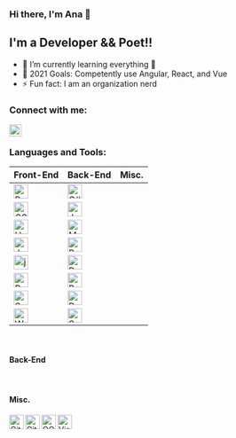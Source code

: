 ### Hi there, I'm Ana 👋

## I'm a Developer && Poet!!

- 🌱 I’m currently learning everything 🤣
- 🥅 2021 Goals: Competently use Angular, React, and Vue
- ⚡ Fun fact: I am an organization nerd

### Connect with me:

[<img align="left" alt="anaboca | LinkedIn" width="22px" src="https://cdn.iconscout.com/icon/free/png-512/linkedin-42-151143.png" />][linkedin]

<br />

### Languages and Tools:

| Front-End                                                                                                                      | Back-End                                                                                                                     | Misc. |
| ------------------------------------------------------------------------------------------------------------------------------ | ---------------------------------------------------------------------------------------------------------------------------- | ----- |
| <img align="left" alt="Bootstrap" width="26px" src="https://cdn.iconscout.com/icon/free/png-512/bootstrap-226077.png" />       | <img align="left" alt="C#" width="26px" src="https://cdn.iconscout.com/icon/free/png-512/csharp-1-1175241.png" />            |
| <img align="left" alt="CSS3" width="26px" src="https://cdn.iconscout.com/icon/free/png-512/css3-9-1175237.png" />              | <img align="left" alt="Java" width="26px" src="https://cdn.iconscout.com/icon/free/png-256/java-58-1174951.png" />           |
| <img align="left" alt="HTML5" width="26px" src="https://cdn.iconscout.com/icon/free/png-512/html5-10-569380.png" />            | <img align="left" alt="MySQL" width="26px" src="https://cdn.iconscout.com/icon/free/png-512/mysql-19-1174939.png" />         |
| <img align="left" alt="JavaScript" width="26px" src="https://cdn.iconscout.com/icon/free/png-512/javascript-24-1174950.png" /> | <img align="left" alt="PHP" width="26px" src="https://cdn.iconscout.com/icon/free/png-256/php-99-1175127.png" />             |
| <img align="left" alt="jQuery" width="26px" src="https://cdn.iconscout.com/icon/free/png-512/jquery-10-1175155.png" />         | <img align="left" alt="PostgreSQL" width="26px" src="https://cdn.iconscout.com/icon/free/png-512/postgresql-5-569524.png" /> |
| <img align="left" alt="React" width="26px" src="https://cdn.iconscout.com/icon/free/png-512/react-4-1175110.png" />            | <img align="left" alt="Ruby" width="26px" src="https://cdn.iconscout.com/icon/free/png-256/ruby-46-1175101.png" />           |
| <img align="left" alt="Sass" width="26px" src="https://cdn.iconscout.com/icon/free/png-256/sass-226054.png" />                 | <img align="left" alt="Ruby on Rails" width="26px" src="https://cdn.iconscout.com/icon/free/png-512/rails-2-1175112.png" />  |
| <img align="left" alt="Webpack" width="26px" src="https://cdn.iconscout.com/icon/free/png-512/webpack-3-1174982.png" />        | <img align="left" alt="SQL" width="26px" src="https://cdn.iconscout.com/icon/free/png-512/sql-29-1127899.png" />             |

<br />

#### Back-End

<br />

#### Misc.

<img align="left" alt="Git" width="26px" src="https://cdn.iconscout.com/icon/free/png-256/git-225996.png" />
<img align="left" alt="GitHub" width="26px" src="https://cdn.iconscout.com/icon/free/png-256/github-2506802-2100702.png" />
<img align="left" alt="OOP" width="26px" src="https://miro.medium.com/max/300/0*goJuBKoyL-zZX4RB.png" />
<img align="left" alt="Visual Studio Code" width="26px" src="https://cdn.iconscout.com/icon/free/png-512/visual-studio-code-1868941-1583105.png" />

[linkedin]: https://www.linkedin.com/in/anaboca/
